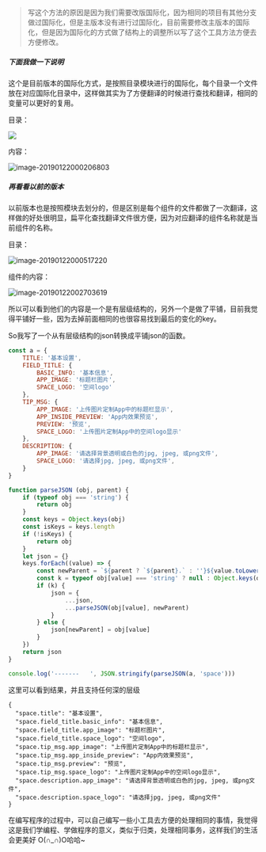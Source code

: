 > ​	写这个方法的原因是因为我们需要改版国际化，因为相同的项目有其他分支做过国际化，但是主版本没有进行过国际化，目前需要修改主版本的国际化，但是因为国际化的方式做了结构上的调整所以写了这个工具方法方便去方便修改。

##### 下面我做一下说明

这个是目前版本的国际化方式，是按照目录模块进行的国际化，每个目录一个文件 放在对应国际化目录中，这样做其实为了方便翻译的时候进行查找和翻译，相同的变量可以更好的复用。

目录：

![](http://media.kitebear.cn/ct/2019-01-21-155942.png)

内容：

![image-20190122000206803](http://media.kitebear.cn/ct/2019-01-21-160206.png)

##### 再看看以前的版本

以前版本也是按照模块去划分的，但是区别是每个组件的文件都做了一次翻译，这样做的好处很明显，扁平化查找翻译文件很方便，因为对应翻译的组件名称就是当前组件的名称。

目录：

![image-20190122000517220](http://media.kitebear.cn/ct/2019-01-21-160517.png)

组件的内容：

![image-20190122002703619](http://media.kitebear.cn/ct/2019-01-21-162703.png)

所以可以看到他们的内容是一个是有层级结构的，另外一个是做了平铺，目前我觉得平铺好一些，因为去掉前面相同的也很容易找到最后的变化的key。

So我写了一个从有层级结构的json转换成平铺json的函数。

```js
const a = {
	TITLE: '基本设置',
	FIELD_TITLE: {
		BASIC_INFO: '基本信息',
		APP_IMAGE: '标题栏图片',
		SPACE_LOGO: '空间logo'
	},
	TIP_MSG: {
		APP_IMAGE: '上传图片定制App中的标题栏显示',
		APP_INSIDE_PREVIEW: 'App内效果预览',
		PREVIEW: '预览',
		SPACE_LOGO: '上传图片定制App中的空间logo显示'
	},
	DESCRIPTION: {
		APP_IMAGE: '请选择背景透明或白色的jpg, jpeg, 或png文件',
        SPACE_LOGO: '请选择jpg, jpeg, 或png文件',
	}
}

function parseJSON (obj, parent) {
    if (typeof obj === 'string') {
        return obj
    }
    const keys = Object.keys(obj)
    const isKeys = keys.length
    if (!isKeys) {
        return obj
    }
    let json = {}
    keys.forEach((value) => {
        const newParent = `${parent ? `${parent}.` : ''}${value.toLowerCase()}`
        const k = typeof obj[value] === 'string' ? null : Object.keys(obj[value])
        if (k) {
            json = {
                ...json,
                ...parseJSON(obj[value], newParent)
            }
        } else {
            json[newParent] = obj[value]
        }
    })
    return json
}

console.log('-------   ', JSON.stringify(parseJSON(a, 'space')))
```

这里可以看到结果，并且支持任何深的层级

```
{
  "space.title": "基本设置",
  "space.field_title.basic_info": "基本信息",
  "space.field_title.app_image": "标题栏图片",
  "space.field_title.space_logo": "空间logo",
  "space.tip_msg.app_image": "上传图片定制App中的标题栏显示",
  "space.tip_msg.app_inside_preview": "App内效果预览",
  "space.tip_msg.preview": "预览",
  "space.tip_msg.space_logo": "上传图片定制App中的空间logo显示",
  "space.description.app_image": "请选择背景透明或白色的jpg, jpeg, 或png文件",
  "space.description.space_logo": "请选择jpg, jpeg, 或png文件"
}
```

在编写程序的过程中，可以自己编写一些小工具去方便的处理相同的事情，我觉得这是我们学编程、学做程序的意义，类似于归类，处理相同事务，这样我们的生活会更美好 O(∩_∩)O哈哈~